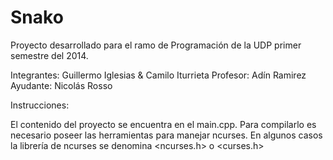 Snako
=====

Proyecto desarrollado para el ramo de Programación de la UDP primer semestre del 2014.

Integrantes: Guillermo Iglesias & Camilo Iturrieta
Profesor: Adín Ramirez
Ayudante: Nicolás Rosso


Instrucciones:

El contenido del proyecto se encuentra en el main.cpp.
Para compilarlo es necesario poseer las herramientas para manejar ncurses.
En algunos casos la librería de ncurses se denomina <ncurses.h> o <curses.h>
